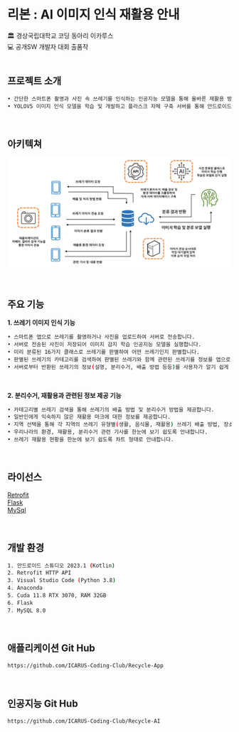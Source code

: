 # 리본 : AI 이미지 인식 재활용 안내

🏛 경상국립대학교 코딩 동아리 이카루스  
💻 공개SW 개발자 대회 출품작  
</br>

## 프로젝트 소개  

```bash
• 간단한 스마트폰 촬영과 사진 속 쓰레기를 인식하는 인공지능 모델을 통해 올바른 재활용 방법을 제공하고자합니다.
• YOLOV5 이미지 인식 모델을 학습 및 개발하고 플라스크 자체 구축 서버를 통해 안드로이드 앱과 통신하여 동작합니다.
```

</br>
  
## 아키텍쳐
![이미지 설명](https://github.com/ICARUS-Coding-Club/Recycle-App/blob/master/image_view/%EC%95%84%ED%82%A4%ED%85%8D%EC%B2%98_%EC%88%98%EC%A0%95%EB%B3%B8.png)

</br>

## 주요 기능  

**1. 쓰레기 이미지 인식 기능**

  ```bash
  • 스마트폰 앱으로 쓰레기를 촬영하거나 사진을 업로드하여 서버로 전송합니다.
  • 서버로 전송된 사진이 저장되어 이미지 감지 학습 인공지능 모델을 실행합니다.
  • 미리 분류된 16가지 클래스로 쓰레기를 판별하여 어떤 쓰레기인지 판별합니다.
  • 판별된 쓰레기의 카테고리를 검색하여 판별된 쓰레기와 함께 관련된 쓰레기를 정보를 앱으로 반환합니다.
  • 서버로부터 반환된 쓰레기의 정보(설명, 분리수거, 배출 방법 등등)를 사용자가 알기 쉽게 제공합니다.
  ```

</br>

**2. 분리수거, 재활용과 관련된 정보 제공 기능**  

  ```bash
 • 카테고리별 쓰레기 검색을 통해 쓰레기의 배출 방법 및 분리수거 방법을 제공합니다.
 • 일반인에게 익숙하지 않은 재활용 마크에 대한 정보를 제공합니다.
 • 지역 선택을 통해 각 지역의 쓰레기 유형별(생활, 음식물, 재활용) 쓰레기 배출 방법, 장소 및 시간을 안내합니다.
 • 우리나라의 환경, 재활용, 분리수거 관련 기사를 한눈에 보기 쉽도록 안내합니다.
 • 쓰레기 재활용 현황을 한눈에 보기 쉽도록 차트 형태로 안내합니다.
  ```
    
</br>

## 라이선스

[Retrofit](https://square.github.io/retrofit/#license)    
[Flask](https://flask-docs-kr.readthedocs.io/ko/latest/license.html)    
[MySql](https://redresscompliance.com/mysql-license-a-complete-guide-to-licensing/)   

<br/>

## 개발 환경

```bash
1. 안드로이드 스튜디오 2023.1 (Kotlin)
2. Retrofit HTTP API
3. Visual Studio Code (Python 3.8)
4. Anaconda
5. Cuda 11.8 RTX 3070, RAM 32GB
6. Flask
7. MySQL 8.0
```

</br>

## 애플리케이션 Git Hub  

```bash
https://github.com/ICARUS-Coding-Club/Recycle-App
```

</br>

## 인공지능 Git Hub  

```bash
https://github.com/ICARUS-Coding-Club/Recycle-AI
```

</br>
